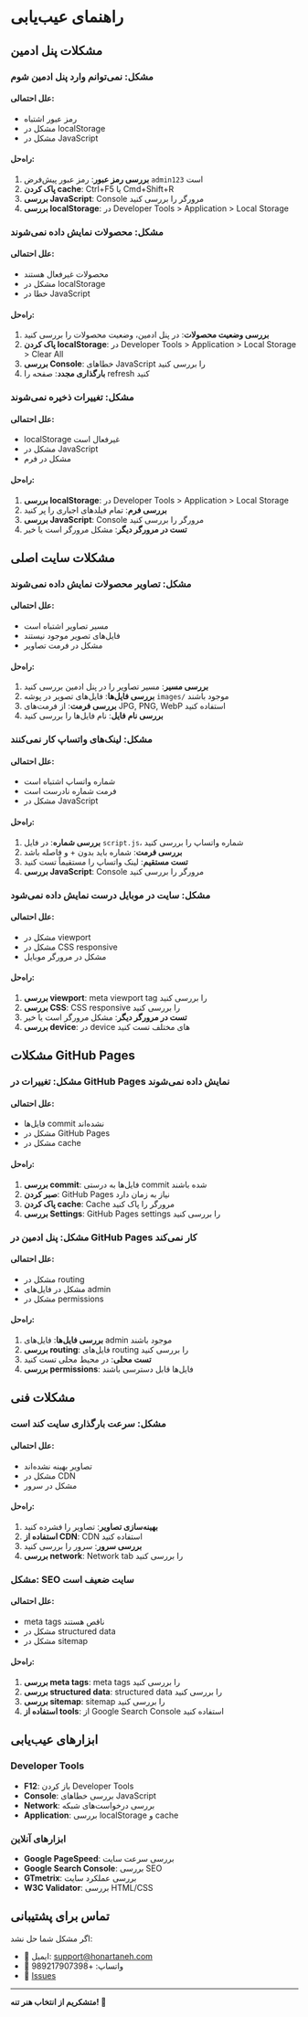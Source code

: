 # راهنمای عیب‌یابی

## مشکلات پنل ادمین

### مشکل: نمی‌توانم وارد پنل ادمین شوم

#### علل احتمالی:
- رمز عبور اشتباه
- مشکل در localStorage
- مشکل در JavaScript

#### راه‌حل:
1. **بررسی رمز عبور**: رمز عبور پیش‌فرض `admin123` است
2. **پاک کردن cache**: Ctrl+F5 یا Cmd+Shift+R
3. **بررسی JavaScript**: Console مرورگر را بررسی کنید
4. **بررسی localStorage**: در Developer Tools > Application > Local Storage

### مشکل: محصولات نمایش داده نمی‌شوند

#### علل احتمالی:
- محصولات غیرفعال هستند
- مشکل در localStorage
- خطا در JavaScript

#### راه‌حل:
1. **بررسی وضعیت محصولات**: در پنل ادمین، وضعیت محصولات را بررسی کنید
2. **پاک کردن localStorage**: در Developer Tools > Application > Local Storage > Clear All
3. **بررسی Console**: خطاهای JavaScript را بررسی کنید
4. **بارگذاری مجدد**: صفحه را refresh کنید

### مشکل: تغییرات ذخیره نمی‌شوند

#### علل احتمالی:
- localStorage غیرفعال است
- مشکل در JavaScript
- مشکل در فرم

#### راه‌حل:
1. **بررسی localStorage**: در Developer Tools > Application > Local Storage
2. **بررسی فرم**: تمام فیلدهای اجباری را پر کنید
3. **بررسی JavaScript**: Console مرورگر را بررسی کنید
4. **تست در مرورگر دیگر**: مشکل مرورگر است یا خیر

## مشکلات سایت اصلی

### مشکل: تصاویر محصولات نمایش داده نمی‌شوند

#### علل احتمالی:
- مسیر تصاویر اشتباه است
- فایل‌های تصویر موجود نیستند
- مشکل در فرمت تصاویر

#### راه‌حل:
1. **بررسی مسیر**: مسیر تصاویر را در پنل ادمین بررسی کنید
2. **بررسی فایل‌ها**: فایل‌های تصویر در پوشه `images/` موجود باشند
3. **بررسی فرمت**: از فرمت‌های JPG, PNG, WebP استفاده کنید
4. **بررسی نام فایل**: نام فایل‌ها را بررسی کنید

### مشکل: لینک‌های واتساپ کار نمی‌کنند

#### علل احتمالی:
- شماره واتساپ اشتباه است
- فرمت شماره نادرست است
- مشکل در JavaScript

#### راه‌حل:
1. **بررسی شماره**: در فایل `script.js`، شماره واتساپ را بررسی کنید
2. **بررسی فرمت**: شماره باید بدون + و فاصله باشد
3. **تست مستقیم**: لینک واتساپ را مستقیماً تست کنید
4. **بررسی JavaScript**: Console مرورگر را بررسی کنید

### مشکل: سایت در موبایل درست نمایش داده نمی‌شود

#### علل احتمالی:
- مشکل در viewport
- مشکل در CSS responsive
- مشکل در مرورگر موبایل

#### راه‌حل:
1. **بررسی viewport**: meta viewport tag را بررسی کنید
2. **بررسی CSS**: CSS responsive را بررسی کنید
3. **تست در مرورگر دیگر**: مشکل مرورگر است یا خیر
4. **بررسی device**: در device های مختلف تست کنید

## مشکلات GitHub Pages

### مشکل: تغییرات در GitHub Pages نمایش داده نمی‌شوند

#### علل احتمالی:
- فایل‌ها commit نشده‌اند
- مشکل در GitHub Pages
- مشکل در cache

#### راه‌حل:
1. **بررسی commit**: فایل‌ها به درستی commit شده باشند
2. **صبر کردن**: GitHub Pages نیاز به زمان دارد
3. **پاک کردن cache**: Cache مرورگر را پاک کنید
4. **بررسی Settings**: GitHub Pages settings را بررسی کنید

### مشکل: پنل ادمین در GitHub Pages کار نمی‌کند

#### علل احتمالی:
- مشکل در routing
- مشکل در فایل‌های admin
- مشکل در permissions

#### راه‌حل:
1. **بررسی فایل‌ها**: فایل‌های admin موجود باشند
2. **بررسی routing**: فایل‌های routing را بررسی کنید
3. **تست محلی**: در محیط محلی تست کنید
4. **بررسی permissions**: فایل‌ها قابل دسترسی باشند

## مشکلات فنی

### مشکل: سرعت بارگذاری سایت کند است

#### علل احتمالی:
- تصاویر بهینه نشده‌اند
- مشکل در CDN
- مشکل در سرور

#### راه‌حل:
1. **بهینه‌سازی تصاویر**: تصاویر را فشرده کنید
2. **استفاده از CDN**: CDN استفاده کنید
3. **بررسی سرور**: سرور را بررسی کنید
4. **بررسی network**: Network tab را بررسی کنید

### مشکل: SEO سایت ضعیف است

#### علل احتمالی:
- meta tags ناقص هستند
- مشکل در structured data
- مشکل در sitemap

#### راه‌حل:
1. **بررسی meta tags**: meta tags را بررسی کنید
2. **بررسی structured data**: structured data را بررسی کنید
3. **بررسی sitemap**: sitemap را بررسی کنید
4. **استفاده از tools**: از Google Search Console استفاده کنید

## ابزارهای عیب‌یابی

### Developer Tools
- **F12**: باز کردن Developer Tools
- **Console**: بررسی خطاهای JavaScript
- **Network**: بررسی درخواست‌های شبکه
- **Application**: بررسی localStorage و cache

### ابزارهای آنلاین
- **Google PageSpeed**: بررسی سرعت سایت
- **Google Search Console**: بررسی SEO
- **GTmetrix**: بررسی عملکرد سایت
- **W3C Validator**: بررسی HTML/CSS

## تماس برای پشتیبانی

اگر مشکل شما حل نشد:

- 📧 ایمیل: support@honartaneh.com
- 📱 واتساپ: +989217907398
- 🐛 [Issues](https://github.com/yourusername/honartaneh/issues)

---

**متشکریم از انتخاب هنر تنه! 🌿**